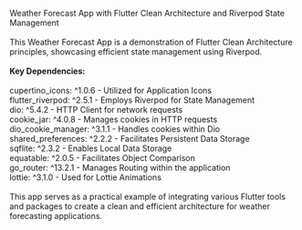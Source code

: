 Weather Forecast App with Flutter Clean Architecture and Riverpod State Management\
\
This Weather Forecast App is a demonstration of Flutter Clean Architecture principles, showcasing efficient state management using Riverpod.\
\
**Key Dependencies:**\
\
cupertino_icons: ^1.0.6 - Utilized for Application Icons\
flutter_riverpod: ^2.5.1 - Employs Riverpod for State Management\
dio: ^5.4.2 - HTTP Client for network requests\
cookie_jar: ^4.0.8 - Manages cookies in HTTP requests\
dio_cookie_manager: ^3.1.1 - Handles cookies within Dio\
shared_preferences: ^2.2.2 - Facilitates Persistent Data Storage\
sqflite: ^2.3.2 - Enables Local Data Storage\
equatable: ^2.0.5 - Facilitates Object Comparison\
go_router: ^13.2.1 - Manages Routing within the application\
lottie: ^3.1.0 - Used for Lottie Animations\
\
This app serves as a practical example of integrating various Flutter tools and packages to create a clean and efficient architecture for weather forecasting applications.
